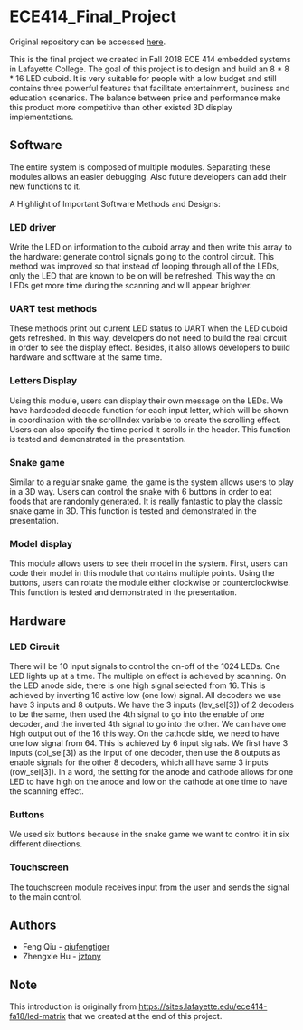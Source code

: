 # ECE414_Final_Project
Original repository can be accessed [here](https://git.lafayette.edu/qiuf/ECE414_Final_Project).

This is the final project we created in Fall 2018 ECE 414 embedded systems in Lafayette College. The goal of this project is to design and build an 8 * 8 * 16 LED cuboid. It is very suitable for people with a low budget and still contains three powerful features that
facilitate entertainment, business and education scenarios. The balance between price and performance make this product more competitive than other existed 3D display
implementations.

## Software
The entire system is composed of multiple modules. Separating these modules allows an easier debugging. Also future developers can add their new functions to it.

A Highlight of Important Software Methods and Designs:

### LED driver
Write the LED on information to the cuboid array and then write this array to the hardware: generate control signals going to the control circuit. This method was improved so that instead of looping through all of the LEDs, only the LED that are known to be on will be refreshed. This way the on LEDs get more time during the scanning and will appear brighter.

### UART test methods
These methods print out current LED status to UART when the LED cuboid gets refreshed. In this way, developers do not need to build the real circuit in order to see the display effect. Besides, it also allows developers to build hardware and software at the same time.

### Letters Display
Using this module, users can display their own message on the LEDs. We have hardcoded decode function for each input letter, which will be shown in coordination with the scrollIndex variable to create the scrolling effect. Users can also specify the time period it scrolls in the header. This function is tested and demonstrated in the presentation.

### Snake game
Similar to a regular snake game, the game is the system allows users to play in a 3D way. Users can control the snake with 6 buttons in order to eat foods that are randomly generated. It is really fantastic to play the classic snake game in 3D. This function is tested and demonstrated in the presentation.

### Model display
This module allows users to see their model in the system. First, users can code their model in this module that contains multiple points. Using the buttons, users can rotate the module either clockwise or counterclockwise. This function is tested and demonstrated in the presentation.

## Hardware

### LED Circuit
There will be 10 input signals to control the on-off of the 1024 LEDs. One LED lights up at a time. The multiple on effect is achieved by scanning.
On the LED anode side, there is one high signal selected from 16. This is achieved by inverting 16 active low (one low) signal.  All decoders we use have 3 inputs and 8 outputs. We have the 3 inputs (lev_sel[3]) of 2 decoders to be the same, then used the 4th signal to go into the enable of one decoder, and the inverted 4th signal to go into the other. We can have one high output out of the 16 this way.
On the cathode side, we need to have one low signal from 64. This is achieved by 6 input signals. We first have 3 inputs (col_sel[3]) as the input of one decoder, then use the 8 outputs as enable signals for the other 8 decoders, which all have same 3 inputs (row_sel[3]).
In a word, the setting for the anode and cathode allows for one LED to have high on the anode and low on the cathode at one time to have the scanning effect.
### Buttons
We used six buttons because in the snake game we want to control it in six different directions.
### Touchscreen
The touchscreen module receives input from the user and sends the signal to the main control.
## Authors
* Feng Qiu - [qiufengtiger](https://github.com/qiufengtiger)
* Zhengxie Hu - [jztony](https://github.com/jztony)
## Note
This introduction is originally from https://sites.lafayette.edu/ece414-fa18/led-matrix that we created at the end of this project.
